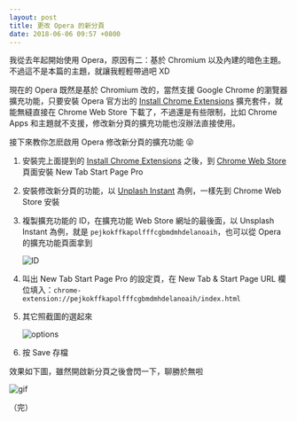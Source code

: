 ```yaml
---
layout: post
title: 更改 Opera 的新分頁
date: 2018-06-06 09:57 +0800
---
```


我從去年起開始使用 Opera，原因有二：基於 Chromium 以及內建的暗色主題。不過這不是本篇的主題，就讓我輕輕帶過吧 XD

現在的 Opera 既然是基於 Chromium 改的，當然支援 Google Chrome 的瀏覽器擴充功能，只要安裝 Opera 官方出的 [Install Chrome Extensions](https://addons.opera.com/zh-tw/extensions/details/install-chrome-extensions/) 擴充套件，就能無縫直接在 Chrome Web Store 下載了，不過還是有些限制，比如 Chrome Apps 和主題就不支援，修改新分頁的擴充功能也沒辦法直接使用。

接下來教你怎麽啟用 Opera 修改新分頁的擴充功能 😝

1. 安裝完上面提到的 [Install Chrome Extensions](https://addons.opera.com/zh-tw/extensions/details/install-chrome-extensions/) 之後，到 [Chrome Web Store][new-tab-start-page-pro] 頁面安裝 New Tab Start Page Pro
2. 安裝修改新分頁的功能，以 [Unplash Instant](https://chrome.google.com/webstore/detail/unsplash-instant/pejkokffkapolfffcgbmdmhdelanoaih) 為例，一樣先到 Chrome Web Store 安裝
3. 複製擴充功能的 ID，在擴充功能 Web Store 網址的最後面，以 Unsplash Instant 為例，就是 `pejkokffkapolfffcgbmdmhdelanoaih`，也可以從 Opera 的擴充功能頁面拿到

    ![ID](https://i.imgur.com/MCcnznn.png)

4. 叫出 New Tab Start Page Pro 的設定頁，在 New Tab & Start Page URL 欄位填入：`chrome-extension://pejkokffkapolfffcgbmdmhdelanoaih/index.html`
5. 其它照截圖的選起來

    ![options](https://i.imgur.com/07NcIOh.png)

6. 按 Save 存檔

效果如下圖，雖然開啟新分頁之後會閃一下，聊勝於無啦

![gif](https://i.imgur.com/Ctvff8y.gif)

（完）

[new-tab-start-page-pro]: https://chrome.google.com/webstore/detail/new-tab-start-page-pro/mjfahldkpjhcnfbbmdhpjolcjpcfhcpj
